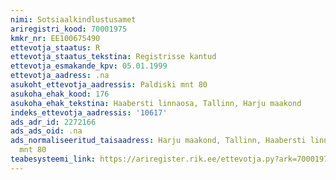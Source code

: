 ```yaml
---
nimi: Sotsiaalkindlustusamet
ariregistri_kood: 70001975
kmkr_nr: EE100675490
ettevotja_staatus: R
ettevotja_staatus_tekstina: Registrisse kantud
ettevotja_esmakande_kpv: 05.01.1999
ettevotja_aadress: .na
asukoht_ettevotja_aadressis: Paldiski mnt 80
asukoha_ehak_kood: 176
asukoha_ehak_tekstina: Haabersti linnaosa, Tallinn, Harju maakond
indeks_ettevotja_aadressis: '10617'
ads_adr_id: 2272166
ads_ads_oid: .na
ads_normaliseeritud_taisaadress: Harju maakond, Tallinn, Haabersti linnaosa, Paldiski
  mnt 80
teabesysteemi_link: https://ariregister.rik.ee/ettevotja.py?ark=70001975&ref=rekvisiidid
---
```

